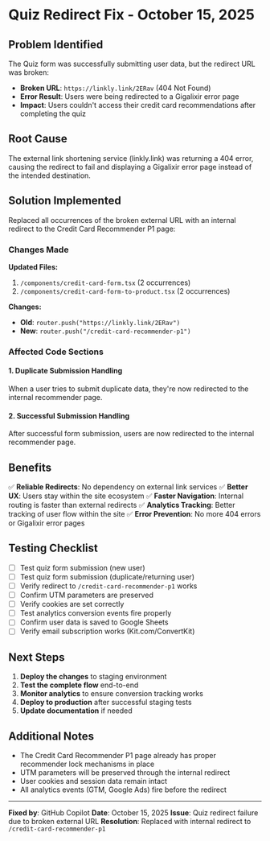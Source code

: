 # Quiz Redirect Fix - October 15, 2025

## Problem Identified

The Quiz form was successfully submitting user data, but the redirect URL was broken:

- **Broken URL**: `https://linkly.link/2ERav` (404 Not Found)
- **Error Result**: Users were being redirected to a Gigalixir error page
- **Impact**: Users couldn't access their credit card recommendations after completing the quiz

## Root Cause

The external link shortening service (linkly.link) was returning a 404 error, causing the redirect to fail and displaying a Gigalixir error page instead of the intended destination.

## Solution Implemented

Replaced all occurrences of the broken external URL with an internal redirect to the Credit Card Recommender P1 page:

### Changes Made

**Updated Files:**

1. `/components/credit-card-form.tsx` (2 occurrences)
2. `/components/credit-card-form-to-product.tsx` (2 occurrences)

**Changes:**

- **Old**: `router.push("https://linkly.link/2ERav")`
- **New**: `router.push("/credit-card-recommender-p1")`

### Affected Code Sections

#### 1. Duplicate Submission Handling

When a user tries to submit duplicate data, they're now redirected to the internal recommender page.

#### 2. Successful Submission Handling

After successful form submission, users are now redirected to the internal recommender page.

## Benefits

✅ **Reliable Redirects**: No dependency on external link services
✅ **Better UX**: Users stay within the site ecosystem
✅ **Faster Navigation**: Internal routing is faster than external redirects
✅ **Analytics Tracking**: Better tracking of user flow within the site
✅ **Error Prevention**: No more 404 errors or Gigalixir error pages

## Testing Checklist

- [ ] Test quiz form submission (new user)
- [ ] Test quiz form submission (duplicate/returning user)
- [ ] Verify redirect to `/credit-card-recommender-p1` works
- [ ] Confirm UTM parameters are preserved
- [ ] Verify cookies are set correctly
- [ ] Test analytics conversion events fire properly
- [ ] Confirm user data is saved to Google Sheets
- [ ] Verify email subscription works (Kit.com/ConvertKit)

## Next Steps

1. **Deploy the changes** to staging environment
2. **Test the complete flow** end-to-end
3. **Monitor analytics** to ensure conversion tracking works
4. **Deploy to production** after successful staging tests
5. **Update documentation** if needed

## Additional Notes

- The Credit Card Recommender P1 page already has proper recommender lock mechanisms in place
- UTM parameters will be preserved through the internal redirect
- User cookies and session data remain intact
- All analytics events (GTM, Google Ads) fire before the redirect

---

**Fixed by**: GitHub Copilot
**Date**: October 15, 2025
**Issue**: Quiz redirect failure due to broken external URL
**Resolution**: Replaced with internal redirect to `/credit-card-recommender-p1`
